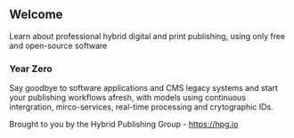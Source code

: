 ## Welcome

Learn about professional hybrid digital and print publishing, using only free and open-source software

### Year Zero

Say goodbye to software applications and CMS legacy systems and start your publishing workflows afresh, with models using continuous intergration, mirco-services, real-time processing and crytographic IDs.

Brought to you by the Hybrid Publishing Group - https://hpg.io
